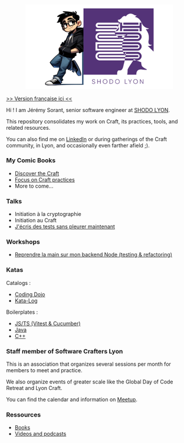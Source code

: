 <p align="center">
  <img src="./assets/JSO_AND_SHODO.png" alt="Jérémy Sorant" width="400"/>
</p>

[>> Version française ici <<](./README.md)

Hi ! I am Jérémy Sorant, senior software engineer at [SHODO LYON](https://shodo.io/).

This repository consolidates my work on Craft, its practices, tools, and related resources.

You can also find me on [LinkedIn](https://www.linkedin.com/in/jeremy-sorant/) or during gatherings of the Craft community, in Lyon, and occasionally even farther afield ;).

### My Comic Books

- [Discover the Craft](BDs%2F01%20-%20Craft%2FEN%2FDiscover%20the%20Craft.pdf)
- [Focus on Craft practices](BDs%2F02%20-%20Craft%20practices%2FEN%2FFocus%20on%20Craft%20practices.pdf)
- More to come...

### Talks

- Initiation à la cryptographie
- Initiation au Craft
- [J'écris des tests sans pleurer maintenant](https://github.com/jsorant/talk-j-ecris-des-tests-sans-pleurer-maintenant)

### Workshops

- [Reprendre la main sur mon backend Node (testing & refactoring)](https://github.com/jsorant/kata-refacto-backend-node)

### Katas

Catalogs :
- [Coding Dojo](https://codingdojo.org/kata/)
- [Kata-Log](https://kata-log.rocks/)

Boilerplates :
- [JS/TS (Vitest & Cucumber)](https://github.com/jsorant/boilerplate-kata-node-ts)
- [Java](https://github.com/jsorant/boilerplate-kata-java)
- [C++](https://github.com/jsorant/boilerplate-kata-cpp)

### Staff member of Software Crafters Lyon

This is an association that organizes several sessions per month for members to meet and practice.

We also organize events of greater scale like the Global Day of Code Retreat and Lyon Craft.

You can find the calendar and information on [Meetup](https://www.meetup.com/fr-FR/software-craftsmanship-lyon/).

### Ressources

- [Books](Readings/README_EN.md)
- [Videos and podcasts](Videos%2FREADME_EN.md)
